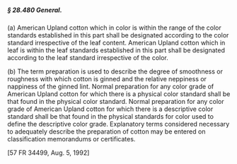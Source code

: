 ##### § 28.480 General. #####

(a) American Upland cotton which in color is within the range of the color standards established in this part shall be designated according to the color standard irrespective of the leaf content. American Upland cotton which in leaf is within the leaf standards established in this part shall be designated according to the leaf standard irrespective of the color.

(b) The term preparation is used to describe the degree of smoothness or roughness with which cotton is ginned and the relative neppiness or nappiness of the ginned lint. Normal preparation for any color grade of American Upland cotton for which there is a physical color standard shall be that found in the physical color standard. Normal preparation for any color grade of American Upland cotton for which there is a descriptive color standard shall be that found in the physical standards for color used to define the descriptive color grade. Explanatory terms considered necessary to adequately describe the preparation of cotton may be entered on classification memorandums or certificates.

[57 FR 34499, Aug. 5, 1992]